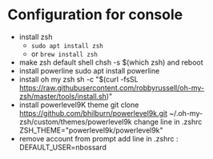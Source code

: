 # Configuration for console

- install zsh
    - `sudo apt install zsh`
    - or `brew install zsh`
- make zsh default shell
  chsh -s $(which zsh)
  and reboot
- install powerline
      sudo apt install powerline
- install oh my zsh
      sh -c "$(curl -fsSL https://raw.githubusercontent.com/robbyrussell/oh-my-zsh/master/tools/install.sh)"
- install powerlevel9K theme
     git clone https://github.com/bhilburn/powerlevel9k.git ~/.oh-my-zsh/custom/themes/powerlevel9k
   change line in .zshrc
	ZSH_THEME="powerlevel9k/powerlevel9k"
- remove account from prompt
    add line in .zshrc :
         DEFAULT_USER=nbossard
